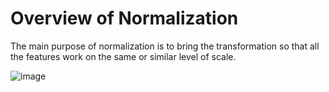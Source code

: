 # Overview of Normalization
The main purpose of normalization is to bring the transformation so that all the features work on the same or similar level of scale.


![image](https://github.com/Vayansh/Normalization-in-DL-Tensorflow/assets/92180055/c75c4427-7a6c-4663-b030-80ea050fb767)
